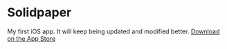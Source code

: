 # Solidpaper
My first iOS app. It will keep being updated and modified better.
[Download on the App Store](https://itunes.apple.com/WebObjects/MZStore.woa/wa/viewSoftware?id=1071011976&mt=8)
